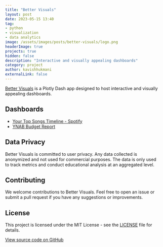 ```yaml
---
title: "Better Visuals"
layout: post
date: 2023-05-15 13:40
tag:
- python
- visualization
- data analytics
image: /assets/images/posts/better-visuals/logo.png
headerImage: true
projects: true
hidden: false
description: "Interactive and visually appealing dashboards"
category: project
author: kavishhukmani
externalLink: false
---
```

[Better Visuals](https://better-visuals.kavishhukmani.me/) is a Plotly Dash app designed to host interactive and visually appealing dashboards.  

## Dashboards
* [Your Top Songs Timeline - Spotify](https://better-visuals.kavishhukmani.me/top_100/)
* [YNAB Budget Report](https://better-visuals.kavishhukmani.me/ynab/)

## Data Privacy
Better Visuals is committed to user privacy. Any data collected is anonymized and not used for commercial purposes. The data is only used to track metrics and conduct educational analysis at an aggregated level.

## Contributing
We welcome contributions to Better Visuals. Feel free to open an issue or submit a pull request if you have any suggestions or improvements.

## License

This project is licensed under the MIT License - see the [LICENSE](https://github.com/DoubleGremlin181/Better-Visuals/blob/master/LICENSE) file for details.

[View source code on GitHub](https://github.com/DoubleGremlin181/Better-Visuals)
